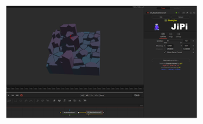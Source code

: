 

<!-- +++ DO NOT REMOVE THIS COMMENT +++ DO NOT ADD OR EDIT ANY TEXT BEFORE THIS LINE +++ IT WOULD BE A REALLY BAD IDEA +++ -->

[![Screenshot](ReactiveVoronoi_screenshot.png)](https://www.shadertoy.com/view/Ml3GDX "View on Shadertoy.com")

<!-- +++ DO NOT REMOVE THIS COMMENT +++ DO NOT EDIT ANY TEXT THAT COMES AFTER THIS LINE +++ TRUST ME: JUST DON'T DO IT +++ -->

